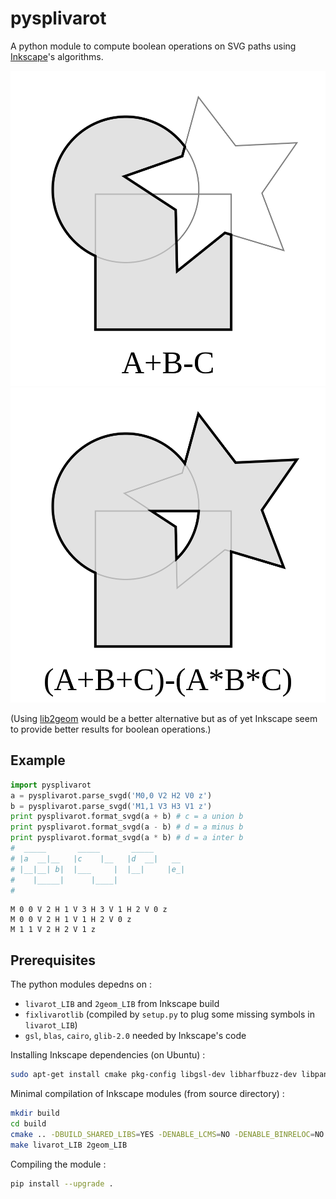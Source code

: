 # pysplivarot

A python module to compute boolean operations on SVG paths using [Inkscape][inkscape]'s algorithms.

![example](examples/generated/abc-7.svg)
![example](examples/generated/abc-8.svg)


(Using [lib2geom][lib2geom] would be a better alternative
but as of yet Inkscape seem to provide better results for boolean operations.)


## Example

~~~ python
import pysplivarot
a = pysplivarot.parse_svgd('M0,0 V2 H2 V0 z')
b = pysplivarot.parse_svgd('M1,1 V3 H3 V1 z')
print pysplivarot.format_svgd(a + b) # c = a union b
print pysplivarot.format_svgd(a - b) # d = a minus b
print pysplivarot.format_svgd(a * b) # d = a inter b
#  _____       _____       _____
# |a  __|__   |c    |__   |d  __|   __
# |__|__| b|  |___     |  |__|     |e_|
#    |_____|      |____|
#
~~~
~~~
M 0 0 V 2 H 1 V 3 H 3 V 1 H 2 V 0 z
M 0 0 V 2 H 1 V 1 H 2 V 0 z
M 1 1 V 2 H 2 V 1 z
~~~



## Prerequisites

The python modules depedns on :

- `livarot_LIB` and `2geom_LIB` from Inkscape build
- `fixlivarotlib` (compiled by `setup.py` to plug some missing symbols in `livarot_LIB`)
- `gsl`, `blas`, `cairo`, `glib-2.0` needed by Inkscape's code


Installing Inkscape dependencies (on Ubuntu) :
~~~sh
sudo apt-get install cmake pkg-config libgsl-dev libharfbuzz-dev libpango1.0-dev libgc-dev libpopt-dev libgdl-3-dev libgtkmm-3.0-dev libxslt1-dev libcairo2-dev libblas-dev libboost-dev libboost-python-dev
~~~

Minimal compilation of Inkscape modules (from source directory) :
~~~ sh
mkdir build
cd build
cmake .. -DBUILD_SHARED_LIBS=YES -DENABLE_LCMS=NO -DENABLE_BINRELOC=NO -DENABLE_POPPLER=NO -DENABLE_POPPLER_CAIRO=NO -DWITH_DBUS=NO -DWITH_GNOME_VFS=NO -DWITH_IMAGE_MAGICK=NO -DWITH_LIBCDR=NO -DWITH_LIBVISIO=NO -DWITH_LIBWPG=NO -DWITH_LPETOOL=NO -DWITH_NLS=NO -DWITH_OPENMP=NO -DWITH_PROFILING=NO -DWITH_SVG2=NO -DWITH_YAML=NO
make livarot_LIB 2geom_LIB
~~~

Compiling the module :
~~~ sh
pip install --upgrade .
~~~





[inkscape]: https://inkscape.org/
[lib2geom]: https://github.com/inkscape/lib2geom
